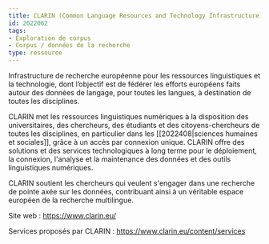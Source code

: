 ```yaml
---
title: CLARIN (Common Language Resources and Technology Infrastructure)
id: 2022062
tags:
- Exploration de corpus
- Corpus / données de la recherche
type: ressource
---
```


Infrastructure de recherche européenne pour les ressources linguistiques et la technologie, dont l’objectif est de fédérer les efforts européens faits autour des données de langage, pour toutes les langues, à destination de toutes les disciplines.

CLARIN met les ressources linguistiques numériques à la disposition des universitaires, des chercheurs, des étudiants et des citoyens-chercheurs de toutes les disciplines, en particulier dans les [[2022408|sciences humaines et sociales]], grâce à un accès par connexion unique. CLARIN offre des solutions et des services technologiques à long terme pour le déploiement, la connexion, l'analyse et la maintenance des données et des outils linguistiques numériques.

CLARIN soutient les chercheurs qui veulent s'engager dans une recherche de pointe axée sur les données, contribuant ainsi à un véritable espace européen de la recherche multilingue.

Site web : <https://www.clarin.eu/>

Services proposés par CLARIN : <https://www.clarin.eu/content/services>

